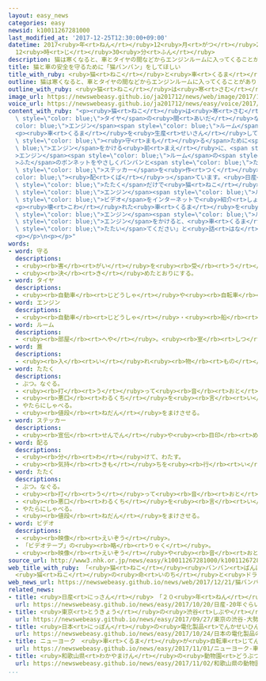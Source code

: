 ```yaml
---
layout: easy_news
categories: easy
newsid: k10011267281000
last_modified_at: '2017-12-25T12:30:00+09:00'
datetime: 2017<ruby>年<rt>ねん</rt></ruby>12<ruby>月<rt>がつ</rt></ruby>25<ruby>日<rt>にち</rt></ruby>
  12<ruby>時<rt>じ</rt></ruby>30<ruby>分<rt>ふん</rt></ruby>
description: 猫は寒くなると、車とタイヤの間などからエンジンルームに入ってくることがあります。
title: 猫と車の安全を守るために「猫バンバン」をしてほしい
title_with_ruby: <ruby>猫<rt>ねこ</rt></ruby>と<ruby>車<rt>くるま</rt></ruby>の<ruby>安全<rt>あんぜん</rt></ruby>を<ruby>守<rt>まも</rt></ruby>るために「<ruby>猫<rt>ねこ</rt></ruby>バンバン」をしてほしい
outline: 猫は寒くなると、車とタイヤの間などからエンジンルームに入ってくることがあります。
outline_with_ruby: <ruby>猫<rt>ねこ</rt></ruby>は<ruby>寒<rt>さむ</rt></ruby>くなると、<ruby>車<rt>くるま</rt></ruby>とタイヤの<ruby>間<rt>あいだ</rt></ruby>などからエンジンルームに<ruby>入<rt>はい</rt></ruby>ってくることがあります。
image_url: https://newswebeasy.github.io/ja201712/news/web/image/2017/12/21/K10011267281_1712212100_1712212104_01_03.jpg
voice_url: https://newswebeasy.github.io/ja201712/news/easy/voice/2017/12/25/k10011267281000.mp3
content_with_ruby: "<p><ruby>猫<rt>ねこ</rt></ruby>は<ruby>寒<rt>さむ</rt></ruby>くなると、<ruby>車<rt>くるま</rt></ruby>と<span\
  \ style=\"color: blue;\">タイヤ</span>の<ruby>間<rt>あいだ</rt></ruby>などから<span style=\"\
  color: blue;\">エンジン</span><span style=\"color: blue;\">ルーム</span>に<ruby>入<rt>はい</rt></ruby>ってくることがあります。</p>\n\
  <p><ruby>車<rt>くるま</rt></ruby>を<ruby>生産<rt>せいさん</rt></ruby>している<ruby>日産<rt>にっさん</rt></ruby>は、<ruby>猫<rt>ねこ</rt></ruby>を<span\
  \ style=\"color: blue;\"><ruby>守<rt>まも</rt></ruby>る</span>ために<span style=\"color:\
  \ blue;\">エンジン</span>をかける<ruby>前<rt>まえ</rt></ruby>に、<span style=\"color: blue;\"\
  >エンジン</span><span style=\"color: blue;\">ルーム</span>の<span style=\"color: blue;\"\
  >ふた</span>のボンネットをやさしくバンバンと<span style=\"color: blue;\">たたい</span>てほしいと<ruby>言<rt>い</rt></ruby>っています。そして、「<ruby>猫<rt>ねこ</rt></ruby>バンバン」と<ruby>書<rt>か</rt></ruby>いた<span\
  \ style=\"color: blue;\">ステッカー</span>を<ruby>作<rt>つく</rt></ruby>って、<span style=\"\
  color: blue;\"><ruby>配<rt>くば</rt></ruby>っ</span>ています。<ruby>日産<rt>にっさん</rt></ruby>によると、ボンネットを<span\
  \ style=\"color: blue;\">たたく</span>だけで<ruby>猫<rt>ねこ</rt></ruby>は<ruby>下<rt>した</rt></ruby>から<ruby>出<rt>で</rt></ruby>てきます。<ruby>日産<rt>にっさん</rt></ruby>は、<ruby>猫<rt>ねこ</rt></ruby>が<span\
  \ style=\"color: blue;\">エンジン</span><span style=\"color: blue;\">ルーム</span>の<ruby>中<rt>なか</rt></ruby>に<ruby>入<rt>はい</rt></ruby>っているところを<ruby>撮<rt>と</rt></ruby>った<span\
  \ style=\"color: blue;\">ビデオ</span>をインターネットで<ruby>紹介<rt>しょうかい</rt></ruby>しています。</p>\n\
  <p><ruby>壊<rt>こわ</rt></ruby>れた<ruby>車<rt>くるま</rt></ruby>を<ruby>直<rt>なお</rt></ruby>しに<ruby>行<rt>い</rt></ruby>くＪＡＦは、<ruby>寒<rt>さむ</rt></ruby>くなると、<span\
  \ style=\"color: blue;\">エンジン</span><span style=\"color: blue;\">ルーム</span>の<ruby>中<rt>なか</rt></ruby>に<ruby>猫<rt>ねこ</rt></ruby>がいるという<ruby>電話<rt>でんわ</rt></ruby>が<ruby>増<rt>ふ</rt></ruby>えると<ruby>言<rt>い</rt></ruby>っています。ＪＡＦの<ruby>人<rt>ひと</rt></ruby>は「<ruby>猫<rt>ねこ</rt></ruby>がいることに<ruby>気<rt>き</rt></ruby>がつかないで<span\
  \ style=\"color: blue;\">エンジン</span>をかけると、<ruby>車<rt>くるま</rt></ruby>が<ruby>壊<rt>こわ</rt></ruby>れることがあります。<ruby>車<rt>くるま</rt></ruby>に<ruby>乗<rt>の</rt></ruby>る<ruby>前<rt>まえ</rt></ruby>に<ruby>必<rt>かなら</rt></ruby>ずボンネットを<span\
  \ style=\"color: blue;\">たたい</span>てください」と<ruby>話<rt>はな</rt></ruby>していました。</p>\n\
  <p></p>\n<p></p>"
words:
- word: 守る
  descriptions:
  - <ruby><rb>害</rb><rt>がい</rt></ruby>を<ruby><rb>受</rb><rt>う</rt></ruby>けないように、<ruby><rb>防</rb><rt>ふせ</rt></ruby>ぐ。
  - <ruby><rb>決</rb><rt>き</rt></ruby>めたとおりにする。
- word: タイヤ
  descriptions:
  - <ruby><rb>自動車</rb><rt>じどうしゃ</rt></ruby>や<ruby><rb>自転車</rb><rt>じてんしゃ</rt></ruby>などの、<ruby><rb>車輪</rb><rt>しゃりん</rt></ruby>の<ruby><rb>外側</rb><rt>そとがわ</rt></ruby>にはめたゴムの<ruby><rb>輪</rb><rt>わ</rt></ruby>。
- word: エンジン
  descriptions:
  - <ruby><rb>自動車</rb><rt>じどうしゃ</rt></ruby>・<ruby><rb>船</rb><rt>ふね</rt></ruby>・<ruby><rb>飛行機</rb><rt>ひこうき</rt></ruby>などを<ruby><rb>動</rb><rt>うご</rt></ruby>かす<ruby><rb>力</rb><rt>ちから</rt></ruby>を<ruby><rb>作</rb><rt>つく</rt></ruby>り<ruby><rb>出</rb><rt>だ</rt></ruby>す<ruby><rb>仕組</rb><rt>しく</rt></ruby>み。<ruby><rb>発動機</rb><rt>はつどうき</rt></ruby>。
- word: ルーム
  descriptions:
  - <ruby><rb>部屋</rb><rt>へや</rt></ruby>。<ruby><rb>室</rb><rt>しつ</rt></ruby>。
- word: 蓋
  descriptions:
  - <ruby><rb>入</rb><rt>い</rt></ruby>れ<ruby><rb>物</rb><rt>もの</rt></ruby>の<ruby><rb>口</rb><rt>くち</rt></ruby>をおおうもの。
- word: たたく
  descriptions:
  - ぶつ。なぐる。
  - <ruby><rb>打</rb><rt>う</rt></ruby>って<ruby><rb>音</rb><rt>おと</rt></ruby>を<ruby><rb>出</rb><rt>だ</rt></ruby>す。
  - <ruby><rb>悪口</rb><rt>わるくち</rt></ruby>を<ruby><rb>言</rb><rt>い</rt></ruby>って、やっつける。
  - やたらにしゃべる。
  - <ruby><rb>値段</rb><rt>ねだん</rt></ruby>をまけさせる。
- word: ステッカー
  descriptions:
  - <ruby><rb>宣伝</rb><rt>せんでん</rt></ruby>や<ruby><rb>目印</rb><rt>めじるし</rt></ruby>などのためにはる、<ruby><rb>小</rb><rt>ちい</rt></ruby>さなはり<ruby><rb>紙</rb><rt>がみ</rt></ruby>。
- word: 配る
  descriptions:
  - <ruby><rb>分</rb><rt>わ</rt></ruby>けて、わたす。
  - <ruby><rb>気持</rb><rt>きも</rt></ruby>ちを<ruby><rb>行</rb><rt>い</rt></ruby>きわたらせる。
- word: たたく
  descriptions:
  - ぶつ。なぐる。
  - <ruby><rb>打</rb><rt>う</rt></ruby>って<ruby><rb>音</rb><rt>おと</rt></ruby>を<ruby><rb>出</rb><rt>だ</rt></ruby>す。
  - <ruby><rb>悪口</rb><rt>わるくち</rt></ruby>を<ruby><rb>言</rb><rt>い</rt></ruby>って、やっつける。
  - やたらにしゃべる。
  - <ruby><rb>値段</rb><rt>ねだん</rt></ruby>をまけさせる。
- word: ビデオ
  descriptions:
  - <ruby><rb>映像</rb><rt>えいぞう</rt></ruby>。
  - 「ビデオテープ」の<ruby><rb>略</rb><rt>りゃく</rt></ruby>。
  - <ruby><rb>映像</rb><rt>えいぞう</rt></ruby>や<ruby><rb>音</rb><rt>おと</rt></ruby>を、<ruby><rb>磁気</rb><rt>じき</rt></ruby>テープに<ruby><rb>記録</rb><rt>きろく</rt></ruby>したり<ruby><rb>再生</rb><rt>さいせい</rt></ruby>したりする<ruby><rb>装置</rb><rt>そうち</rt></ruby>。
source_url: http://www3.nhk.or.jp/news/easy/k10011267281000/k10011267281000.html
web_title_with_ruby: 「<ruby>猫<rt>ねこ</rt></ruby><ruby>バンバン<rt>ばんばん</rt></ruby>」<ruby>広<rt>ひろ</rt></ruby>がる
  <ruby>猫<rt>ねこ</rt></ruby>の<ruby>命<rt>いのち</rt></ruby>と<ruby>ドライバー<rt>どらいばー</rt></ruby>の<ruby>安全<rt>あんぜん</rt></ruby>を<ruby>守<rt>まも</rt></ruby>る
web_news_url: https://newswebeasy.github.io/news/web/2017/12/21/猫バンバン広がる-猫の命とドライバーの安全を守る
related_news:
- title: <ruby>日産<rt>にっさん</rt></ruby>　「２０<ruby>年<rt>ねん</rt></ruby>ぐらい<ruby>前<rt>まえ</rt></ruby>から<ruby>正<rt>ただ</rt></ruby>しい<ruby>検査<rt>けんさ</rt></ruby>をしていなかった」
  url: https://newswebeasy.github.io/news/easy/2017/10/20/日産-20年ぐらい前から正しい検査をしていなかった
- title: <ruby>東京<rt>とうきょう</rt></ruby>の<ruby>渋谷<rt>しぶや</rt></ruby>　<ruby>大勢<rt>おおぜい</rt></ruby>の<ruby>人<rt>ひと</rt></ruby>がいるスクランブル<ruby>交差点<rt>こうさてん</rt></ruby>に<ruby>車<rt>くるま</rt></ruby>
  url: https://newswebeasy.github.io/news/easy/2017/09/27/東京の渋谷-大勢の人がいるスクランブル交差点に車
- title: <ruby>日本<rt>にっぽん</rt></ruby>の<ruby>電化製品<rt>でんかせいひん</rt></ruby>の<ruby>会社<rt>かいしゃ</rt></ruby>が<ruby>自動<rt>じどう</rt></ruby>で<ruby>走<rt>はし</rt></ruby>る<ruby>車<rt>くるま</rt></ruby>の<ruby>研究<rt>けんきゅう</rt></ruby>を<ruby>進<rt>すす</rt></ruby>める
  url: https://newswebeasy.github.io/news/easy/2017/10/24/日本の電化製品の会社が自動で走る車の研究を進める
- title: ニューヨーク　<ruby>車<rt>くるま</rt></ruby>が<ruby>自転車<rt>じてんしゃ</rt></ruby>などをはねて８<ruby>人<rt>にん</rt></ruby>が<ruby>亡<rt>な</rt></ruby>くなる
  url: https://newswebeasy.github.io/news/easy/2017/11/01/ニューヨーク-車が自転車などをはねて8人が亡くなる
- title: <ruby>和歌山県<rt>わかやまけん</rt></ruby>の<ruby>動物園<rt>どうぶつえん</rt></ruby>　３<ruby>匹<rt>びき</rt></ruby>のライオンの<ruby>赤<rt>あか</rt></ruby>ちゃんが<ruby>大<rt>おお</rt></ruby>きくなる
  url: https://newswebeasy.github.io/news/easy/2017/11/02/和歌山県の動物園-3匹のライオンの赤ちゃんが大きくなる
...
```

